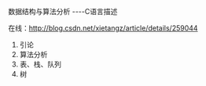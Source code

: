 数据结构与算法分析 ----C语言描述

> 
在线：http://blog.csdn.net/xietangz/article/details/259044

1. 引论
2. 算法分析
3. 表、栈、队列
4. 树